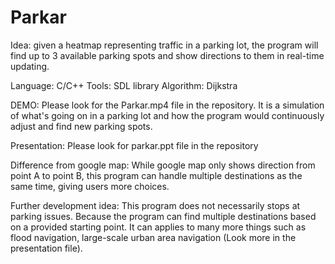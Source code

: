 # Parkar

Idea: given a heatmap representing traffic in a parking lot, the program will find up to 3 available parking spots and show directions to them in real-time updating.

Language: C/C++
Tools: SDL library
Algorithm: Dijkstra

DEMO: Please look for the Parkar.mp4 file in the repository. It is a simulation of what's going on in a parking lot and how the program would continuously adjust and find new parking spots.

Presentation: Please look for parkar.ppt file in the repository

Difference from google map: While google map only shows direction from point A to point B, this program can handle multiple destinations as the same time, giving users more choices.

Further development idea: This program does not necessarily stops at parking issues. Because the program can find multiple destinations based on a provided starting point. It can applies to many more things such as flood navigation, large-scale urban area navigation (Look more in the presentation file).
